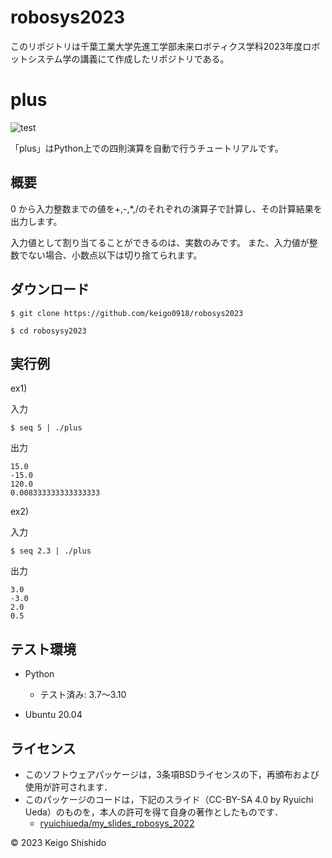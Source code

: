 # robosys2023

このリポジトリは千葉工業大学先進工学部未来ロボティクス学科2023年度ロボットシステム学の講義にて作成したリポジトリである。

# plus

![test](https://github.com/keigo0918/robosys2023/actions/workflows/test.yml/badge.svg)

「plus」はPython上での四則演算を自動で行うチュートリアルです。

## 概要

0 から入力整数までの値を+,-,*,/のそれぞれの演算子で計算し、その計算結果を出力します。

入力値として割り当てることができるのは、実数のみです。 
また、入力値が整数でない場合、小数点以下は切り捨てられます。

## ダウンロード

```
$ git clone https://github.com/keigo0918/robosys2023
```

```
$ cd robosysy2023
```

## 実行例

ex1)

入力

```
$ seq 5 | ./plus
```

出力

```
15.0
-15.0
120.0
0.008333333333333333
```

ex2)

入力

```
$ seq 2.3 | ./plus
```

出力

```
3.0
-3.0
2.0
0.5
```

## テスト環境

* Python
  * テスト済み: 3.7〜3.10

* Ubuntu 20.04

## ライセンス

* このソフトウェアパッケージは，3条項BSDライセンスの下，再頒布および使用が許可されます．
* このパッケージのコードは，下記のスライド（CC-BY-SA 4.0 by Ryuichi Ueda）のものを，本人の許可を得て自身の著作としたものです．
  * [ryuichiueda/my_slides_robosys_2022](https://github.com/ryuichiueda/my_slides/tree/master/robosys_2022)

© 2023 Keigo Shishido  
